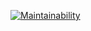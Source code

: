 [![Maintainability](https://api.codeclimate.com/v1/badges/a99a88d28ad37a79dbf6/maintainability)](https://codeclimate.com/github/sol-un/backend-project-lvl1/)

